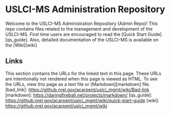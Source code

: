 USLCI-MS Administration Repository
==========
Welcome to the USLCI-MS Administration Repository (Admin Repo)!  This repo contains files related to the management and development of the USLCI-MS.  First time users are encouraged to read the [Quick Start Guide][qs_guide].  Also, detailed documentation of the USLCI-MS is available on the [Wiki][wiki]

## Links
This section contains the URLs for the linked text in this page. These URLs are intentionally not rendered when this page is viewed as HTML.  To see the URLs, view this page as a text file or [Markdown][markdown] file.
[bad_link]: https://github.nrel.gov/acarpent/uslci_mgmt/wiki/Bad-link
[markdown]: https://daringfireball.net/projects/markdown/
[qs_guide]: https://github.nrel.gov/acarpent/uslci_mgmt/wiki/quick-start-guide
[wiki]: https://github.nrel.gov/acarpent/uslci_mgmt/wiki
